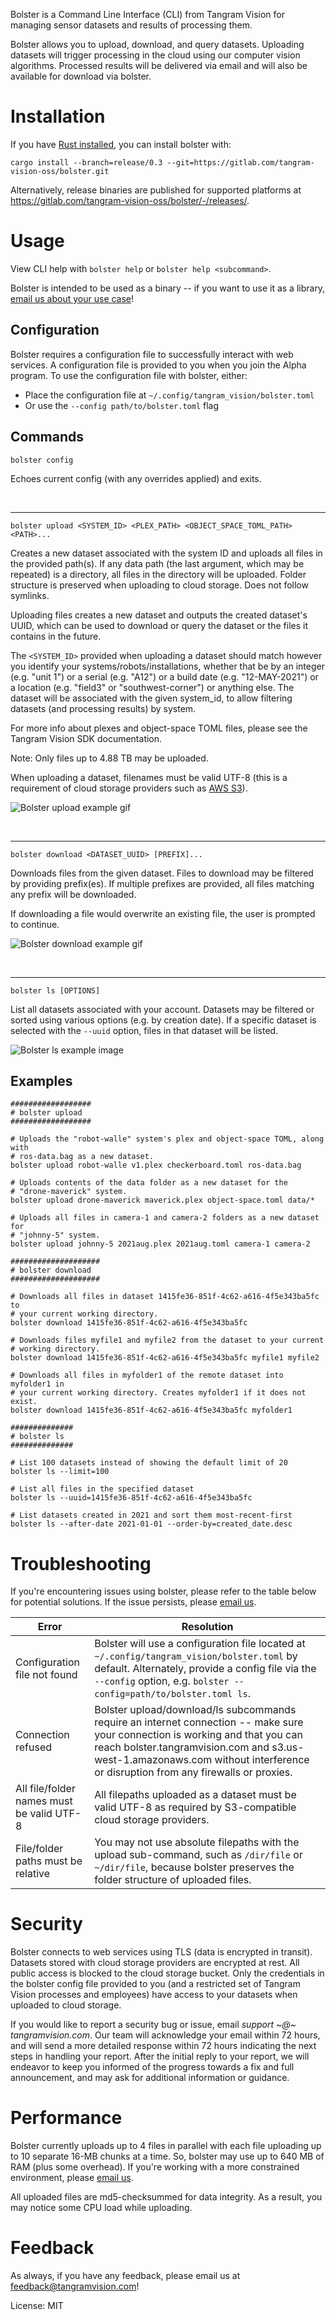 Bolster is a Command Line Interface (CLI) from Tangram Vision for managing
sensor datasets and results of processing them.

Bolster allows you to upload, download, and query datasets. Uploading
datasets will trigger processing in the cloud using our computer vision
algorithms. Processed results will be delivered via email and will also be
available for download via bolster.

# Installation

If you have [Rust installed](https://rustup.rs/), you can install bolster
with:

```shell
cargo install --branch=release/0.3 --git=https://gitlab.com/tangram-vision-oss/bolster.git
```

Alternatively, release binaries are published for supported platforms at
<https://gitlab.com/tangram-vision-oss/bolster/-/releases/>.

# Usage

View CLI help with `bolster help` or `bolster help <subcommand>`.

Bolster is intended to be used as a binary -- if you want to use it as a
library, [email us about your use case](mailto:feedback@tangramvision.com)!

## Configuration

Bolster requires a configuration file to successfully interact with web
services. A configuration file is provided to you when you join the Alpha
program. To use the configuration file with bolster, either:

- Place the configuration file at `~/.config/tangram_vision/bolster.toml`
- Or use the `--config path/to/bolster.toml` flag

## Commands

```bolster config```

Echoes current config (with any overrides applied) and exits.

<br>

---

```bolster upload <SYSTEM_ID> <PLEX_PATH> <OBJECT_SPACE_TOML_PATH> <PATH>...```

Creates a new dataset associated with the system ID and uploads all
files in the provided path(s). If any data path (the last argument, which
may be repeated) is a directory, all files in the directory will be
uploaded. Folder structure is preserved when uploading to cloud storage.
Does not follow symlinks.

Uploading files creates a new dataset and outputs the created dataset's
UUID, which can be used to download or query the dataset or the files it
contains in the future.

The `<SYSTEM_ID>` provided when uploading a dataset should match however
you identify your systems/robots/installations, whether that be by an
integer (e.g. "unit 1") or a serial (e.g. "A12") or a build date (e.g.
"12-MAY-2021") or a location (e.g. "field3" or "southwest-corner") or
anything else. The dataset will be associated with the given system_id, to
allow filtering datasets (and processing results) by system.

For more info about plexes and object-space TOML files, please see the
Tangram Vision SDK documentation.

Note: Only files up to 4.88 TB may be uploaded.

When uploading a dataset, filenames must be valid UTF-8 (this is a
requirement of cloud storage providers such as [AWS
S3](https://docs.aws.amazon.com/AmazonS3/latest/userguide/object-keys.html)).

![Bolster upload example
gif](https://tangram-vision-oss.gitlab.io/bolster/assets/bolster-upload-0.3.0.gif)

<br>

---

```bolster download <DATASET_UUID> [PREFIX]...```

Downloads files from the given dataset. Files to download may be filtered
by providing prefix(es). If multiple prefixes are provided, all files
matching any prefix will be downloaded.

If downloading a file would overwrite an existing file, the user is
prompted to continue.

![Bolster download example
gif](https://tangram-vision-oss.gitlab.io/bolster/assets/bolster-download-0.3.0.gif)

<br>

---

```bolster ls [OPTIONS]```

List all datasets associated with your account. Datasets may be filtered
or sorted using various options (e.g. by creation date). If a specific
dataset is selected with the `--uuid` option, files in that dataset will be
listed.

![Bolster ls example
image](https://tangram-vision-oss.gitlab.io/bolster/assets/bolster-ls-0.3.0.png)

## Examples

```shell
##################
# bolster upload
##################

# Uploads the "robot-walle" system's plex and object-space TOML, along with
# ros-data.bag as a new dataset.
bolster upload robot-walle v1.plex checkerboard.toml ros-data.bag

# Uploads contents of the data folder as a new dataset for the
# "drone-maverick" system.
bolster upload drone-maverick maverick.plex object-space.toml data/*

# Uploads all files in camera-1 and camera-2 folders as a new dataset for
# "johnny-5" system.
bolster upload johnny-5 2021aug.plex 2021aug.toml camera-1 camera-2

####################
# bolster download
####################

# Downloads all files in dataset 1415fe36-851f-4c62-a616-4f5e343ba5fc to
# your current working directory.
bolster download 1415fe36-851f-4c62-a616-4f5e343ba5fc

# Downloads files myfile1 and myfile2 from the dataset to your current
# working directory.
bolster download 1415fe36-851f-4c62-a616-4f5e343ba5fc myfile1 myfile2

# Downloads all files in myfolder1 of the remote dataset into myfolder1 in
# your current working directory. Creates myfolder1 if it does not exist.
bolster download 1415fe36-851f-4c62-a616-4f5e343ba5fc myfolder1

##############
# bolster ls
##############

# List 100 datasets instead of showing the default limit of 20
bolster ls --limit=100

# List all files in the specified dataset
bolster ls --uuid=1415fe36-851f-4c62-a616-4f5e343ba5fc

# List datasets created in 2021 and sort them most-recent-first
bolster ls --after-date 2021-01-01 --order-by=created_date.desc
```

# Troubleshooting

If you're encountering issues using bolster, please refer to the table below
for potential solutions. If the issue persists, please [email
us](mailto:feedback@tangramvision.com).

| Error | Resolution |
|-|-|
| Configuration file not found | Bolster will use a configuration file located at `~/.config/tangram_vision/bolster.toml` by default. Alternately, provide a config file via the `--config` option, e.g. `bolster --config=path/to/bolster.toml ls`. |
| Connection refused | Bolster upload/download/ls subcommands require an internet connection -- make sure your connection is working and that you can reach bolster.tangramvision.com and s3.us-west-1.amazonaws.com without interference or disruption from any firewalls or proxies. |
| All file/folder names must be valid UTF-8 | All filepaths uploaded as a dataset must be valid UTF-8 as required by S3-compatible cloud storage providers. |
| File/folder paths must be relative | You may not use absolute filepaths with the upload sub-command, such as `/dir/file` or `~/dir/file`, because bolster preserves the folder structure of uploaded files. |

# Security

Bolster connects to web services using TLS (data is encrypted in transit).
Datasets stored with cloud storage providers are encrypted at rest. All
public access is blocked to the cloud storage bucket. Only the credentials
in the bolster config file provided to you (and a restricted set of Tangram
Vision processes and employees) have access to your datasets when uploaded
to cloud storage.

If you would like to report a security bug or issue, email *support ~@~
tangramvision.com*. Our team will acknowledge your email within 72 hours,
and will send a more detailed response within 72 hours indicating the next
steps in handling your report. After the initial reply to your report, we
will endeavor to keep you informed of the progress towards a fix and full
announcement, and may ask for additional information or guidance.

# Performance

Bolster currently uploads up to 4 files in parallel with each file uploading
up to 10 separate 16-MB chunks at a time. So, bolster may use up to 640 MB
of RAM (plus some overhead). If you're working with a more constrained
environment, please [email us](mailto:feedback@tangramvision.com).

All uploaded files are md5-checksummed for data integrity. As a result, you
may notice some CPU load while uploading.

# Feedback

As always, if you have any feedback, please email us at
feedback@tangramvision.com!

License: MIT
